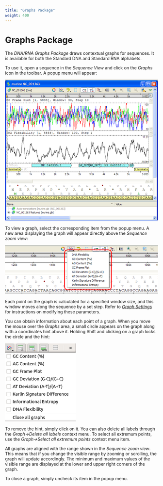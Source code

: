 ```yaml
---
title: "Graphs Package"
weight: 400
---
```


# Graphs Package

The _DNA/RNA Graphs Package_ draws contextual graphs for sequences. It is available for both the Standard DNA and Standard RNA alphabets.

To use it, open a sequence in the _Sequence View_ and click on the _Graphs_ icon in the toolbar. A popup menu will appear:

![](/images/65929568/65929569.png)

To view a graph, select the corresponding item from the popup menu. A new area displaying the graph will appear directly above the _Sequence zoom view_:

![](/images/65929568/65929570.png)

Each point on the graph is calculated for a specified window size, and this window moves along the sequence by a set step. Refer to [_Graph Settings_](https://local.ugene.unipro.ru/wiki/display/UUOUM21/Graph+Settings) for instructions on modifying these parameters.

You can obtain information about each point of a graph. When you move the mouse over the _Graphs_ area, a small circle appears on the graph along with a coordinates hint above it. Holding Shift and clicking on a graph locks the circle and the hint:

![](/images/65929568/65929571.png)

To remove the hint, simply click on it. You can also delete all labels through the _Graph->Delete all labels_ context menu. To select all extremum points, use the _Graph->Select all extremum points_ context menu item.

All graphs are aligned with the range shown in the _Sequence zoom view_. This means that if you change the visible range by zooming or scrolling, the graph will update accordingly. The minimum and maximum values of the visible range are displayed at the lower and upper right corners of the graph.

To close a graph, simply uncheck its item in the popup menu.